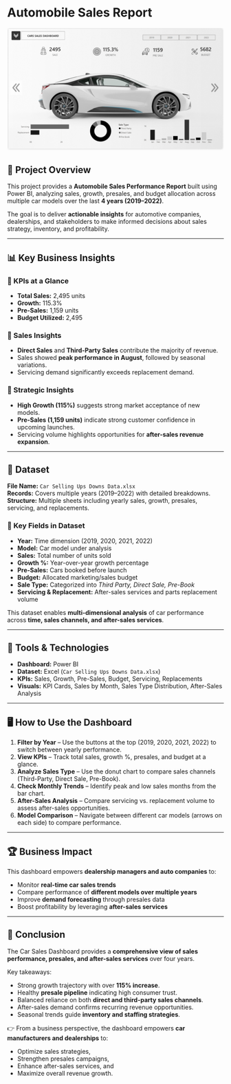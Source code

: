 # Automobile Sales Report  

![Dashboard Preview](https://github.com/Jericho0015/Automobile-Showroom-Sales-KPI-/blob/main/Report%20Preview/Dashboard_preview_1.png)  

## 📌 Project Overview  
This project provides a **Automobile Sales Performance Report** built using Power BI, analyzing sales, growth, presales, and budget allocation across multiple car models over the last **4 years (2019–2022)**.  

The goal is to deliver **actionable insights** for automotive companies, dealerships, and stakeholders to make informed decisions about sales strategy, inventory, and profitability.  

---

## 📊 Key Business Insights  

### 🔹 KPIs at a Glance  
- **Total Sales:** 2,495 units  
- **Growth:** 115.3%  
- **Pre-Sales:** 1,159 units  
- **Budget Utilized:** 2,495  

### 🔹 Sales Insights  
- **Direct Sales** and **Third-Party Sales** contribute the majority of revenue.  
- Sales showed **peak performance in August**, followed by seasonal variations.  
- Servicing demand significantly exceeds replacement demand.  

### 🔹 Strategic Insights  
- **High Growth (115%)** suggests strong market acceptance of new models.  
- **Pre-Sales (1,159 units)** indicate strong customer confidence in upcoming launches.  
- Servicing volume highlights opportunities for **after-sales revenue expansion**.  

---

## 📂 Dataset  

**File Name:** `Car Selling Ups Downs Data.xlsx`  
**Records:** Covers multiple years (2019–2022) with detailed breakdowns.  
**Structure:** Multiple sheets including yearly sales, growth, presales, servicing, and replacements.  

### 📑 Key Fields in Dataset  
- **Year:** Time dimension (2019, 2020, 2021, 2022)  
- **Model:** Car model under analysis  
- **Sales:** Total number of units sold  
- **Growth %:** Year-over-year growth percentage  
- **Pre-Sales:** Cars booked before launch  
- **Budget:** Allocated marketing/sales budget  
- **Sale Type:** Categorized into *Third Party, Direct Sale, Pre-Book*  
- **Servicing & Replacement:** After-sales services and parts replacement volume  

This dataset enables **multi-dimensional analysis** of car performance across **time, sales channels, and after-sales services**.  

---

## 🚀 Tools & Technologies  
- **Dashboard:** Power BI  
- **Dataset:** Excel (`Car Selling Ups Downs Data.xlsx`)  
- **KPIs:** Sales, Growth, Pre-Sales, Budget, Servicing, Replacements  
- **Visuals:** KPI Cards, Sales by Month, Sales Type Distribution, After-Sales Analysis  

---

## 🖥️ How to Use the Dashboard  
1. **Filter by Year** – Use the buttons at the top (2019, 2020, 2021, 2022) to switch between yearly performance.  
2. **View KPIs** – Track total sales, growth %, presales, and budget at a glance.  
3. **Analyze Sales Type** – Use the donut chart to compare sales channels (Third-Party, Direct Sale, Pre-Book).  
4. **Check Monthly Trends** – Identify peak and low sales months from the bar chart.  
5. **After-Sales Analysis** – Compare servicing vs. replacement volume to assess after-sales opportunities.  
6. **Model Comparison** – Navigate between different car models (arrows on each side) to compare performance.  

---

## 🏆 Business Impact  
This dashboard empowers **dealership managers and auto companies** to:  
- Monitor **real-time car sales trends**  
- Compare performance of **different models over multiple years**  
- Improve **demand forecasting** through presales data  
- Boost profitability by leveraging **after-sales services**  

---

## 📝 Conclusion
The Car Sales Dashboard provides a **comprehensive view of sales performance, presales, and after-sales services** over four years.  

Key takeaways:
- Strong growth trajectory with over **115% increase**.  
- Healthy **presale pipeline** indicating high consumer trust.  
- Balanced reliance on both **direct and third-party sales channels**.  
- After-sales demand confirms recurring revenue opportunities.  
- Seasonal trends guide **inventory and staffing strategies**.  

👉 From a business perspective, the dashboard empowers **car manufacturers and dealerships** to:  
- Optimize sales strategies,  
- Strengthen presales campaigns,  
- Enhance after-sales services, and  
- Maximize overall revenue growth.  
